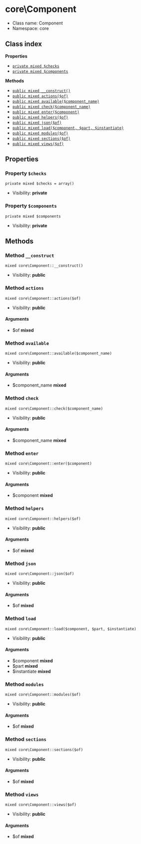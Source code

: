 # core\Component






* Class name: Component
* Namespace: core




## Class index

**Properties**
* [`private mixed $checks`](#property-$checks)
* [`private mixed $components`](#property-$components)

**Methods**
* [`public mixed __construct()`](#method-__construct)
* [`public mixed actions($of)`](#method-actions)
* [`public mixed available($component_name)`](#method-available)
* [`public mixed check($component_name)`](#method-check)
* [`public mixed enter($component)`](#method-enter)
* [`public mixed helpers($of)`](#method-helpers)
* [`public mixed json($of)`](#method-json)
* [`public mixed load($component, $part, $instantiate)`](#method-load)
* [`public mixed modules($of)`](#method-modules)
* [`public mixed sections($of)`](#method-sections)
* [`public mixed views($of)`](#method-views)







Properties
----------


### Property `$checks`

```
private mixed $checks = array()
```





* Visibility: **private**


### Property `$components`

```
private mixed $components
```





* Visibility: **private**


Methods
-------


### Method `__construct`

```
mixed core\Component::__construct()
```





* Visibility: **public**



### Method `actions`

```
mixed core\Component::actions($of)
```





* Visibility: **public**

#### Arguments

* $of **mixed**



### Method `available`

```
mixed core\Component::available($component_name)
```





* Visibility: **public**

#### Arguments

* $component_name **mixed**



### Method `check`

```
mixed core\Component::check($component_name)
```





* Visibility: **public**

#### Arguments

* $component_name **mixed**



### Method `enter`

```
mixed core\Component::enter($component)
```





* Visibility: **public**

#### Arguments

* $component **mixed**



### Method `helpers`

```
mixed core\Component::helpers($of)
```





* Visibility: **public**

#### Arguments

* $of **mixed**



### Method `json`

```
mixed core\Component::json($of)
```





* Visibility: **public**

#### Arguments

* $of **mixed**



### Method `load`

```
mixed core\Component::load($component, $part, $instantiate)
```





* Visibility: **public**

#### Arguments

* $component **mixed**
* $part **mixed**
* $instantiate **mixed**



### Method `modules`

```
mixed core\Component::modules($of)
```





* Visibility: **public**

#### Arguments

* $of **mixed**



### Method `sections`

```
mixed core\Component::sections($of)
```





* Visibility: **public**

#### Arguments

* $of **mixed**



### Method `views`

```
mixed core\Component::views($of)
```





* Visibility: **public**

#### Arguments

* $of **mixed**


